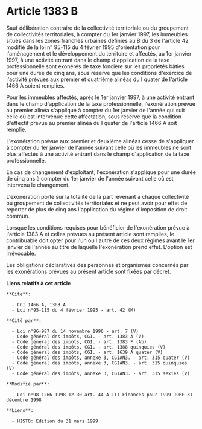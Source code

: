 # Article 1383 B

Sauf délibération contraire de la collectivité territoriale ou du groupement de collectivités territoriales, à compter du 1er
janvier 1997, les immeubles situés dans les zones franches urbaines définies au B du 3 de l'article 42 modifié de la loi n°
95-115 du 4 février 1995 d'orientation pour l'aménagement et le développement du territoire et affectés, au 1er janvier 1997,
à une activité entrant dans le champ d'application de la taxe professionnelle sont exonérés de taxe foncière sur les
propriétés bâties pour une durée de cinq ans, sous réserve que les conditions d'exercice de l'activité prévues aux premier et
quatrième alinéas du I quater de l'article 1466 A soient remplies.

Pour les immeubles affectés, après le 1er janvier 1997, à une activité entrant dans le champ d'application de la taxe
professionnelle, l'exonération prévue au premier alinéa s'applique à compter du 1er janvier de l'année qui suit celle où est
intervenue cette affectation, sous réserve que la condition d'effectif prévue au premier alinéa du I quater de l'article 1466
A soit remplie.

L'exonération prévue aux premier et deuxième alinéas cesse de s'appliquer à compter du 1er janvier de l'année suivant celle
où les immeubles ne sont plus affectés à une activité entrant dans le champ d'application de la taxe professionnelle.

En cas de changement d'exploitant, l'exonération s'applique pour une durée de cinq ans à compter du 1er janvier de l'année
suivant celle où est intervenu le changement.

L'exonération porte sur la totalité de la part revenant à chaque collectivité ou groupement de collectivités territoriales et
ne peut avoir pour effet de reporter de plus de cinq ans l'application du régime d'imposition de droit commun.

Lorsque les conditions requises pour bénéficier de l'exonération prévue à l'article 1383 A et celles prévues au présent
article sont remplies, le contribuable doit opter pour l'un ou l'autre de ces deux régimes avant le 1er janvier de l'année au
titre de laquelle l'exonération prend effet. L'option est irrévocable.

Les obligations déclaratives des personnes et organismes concernés par les exonérations prévues au présent article sont
fixées par décret.

**Liens relatifs à cet article**

	**Cite**:

	  - CGI 1466 A, 1383 A
	  - Loi n°95-115 du 4 février 1995 - art. 42 (M)

	**Cité par**:

	  - Loi n°96-987 du 14 novembre 1996 - art. 7 (V)
	  - Code général des impôts, CGI. - art. 1383 A (V)
	  - Code général des impôts, CGI. - art. 1383 F (Ab)
	  - Code général des impôts, CGI. - art. 1388 quinquies (V)
	  - Code général des impôts, CGI. - art. 1639 A quater (V)
	  - Code général des impôts, annexe 3, CGIAN3. - art. 315 quater (V)
	  - Code général des impôts, annexe 3, CGIAN3. - art. 315 quinquies (V)
	  - Code général des impôts, annexe 3, CGIAN3. - art. 315 sexies (V)

	**Modifié par**:

	  - Loi n°98-1266 1998-12-30 art. 44 A III Finances pour 1999 JORF 31 décembre 1998

	**Liens**:

	  - HISTO: Edition du 31 mars 1999
